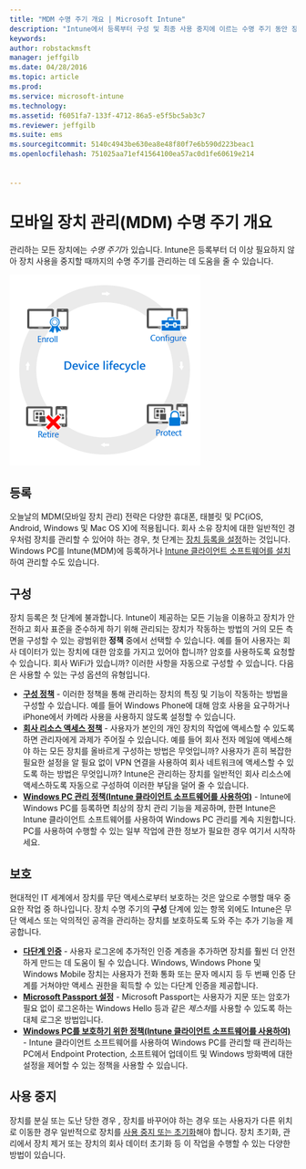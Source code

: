 ```yaml
---
title: "MDM 수명 주기 개요 | Microsoft Intune"
description: "Intune에서 등록부터 구성 및 최종 사용 중지에 이르는 수명 주기 동안 장치를 관리하는 데 어떤 도움을 주는지 알아봅니다."
keywords: 
author: robstackmsft
manager: jeffgilb
ms.date: 04/28/2016
ms.topic: article
ms.prod: 
ms.service: microsoft-intune
ms.technology: 
ms.assetid: f6051fa7-133f-4712-86a5-e5f5bc5ab3c7
ms.reviewer: jeffgilb
ms.suite: ems
ms.sourcegitcommit: 5140c4943be630ea8e48f80f7e6b590d223beac1
ms.openlocfilehash: 751025aa71ef41564100ea57ac0d1fe60619e214


---
```


# 모바일 장치 관리(MDM) 수명 주기 개요

관리하는 모든 장치에는 *수명 주기*가 있습니다. Intune은 등록부터 더 이상 필요하지 않아 장치 사용을 중지할 때까지의 수명 주기를 관리하는 데 도움을 줄 수 있습니다.

![장치 수명 주기](./media/device-lifecycle.png "the Intune device lifecycle")

## 등록
오늘날의 MDM(모바일 장치 관리) 전략은 다양한 휴대폰, 태블릿 및 PC(iOS, Android, Windows 및 Mac OS X)에 적용됩니다. 회사 소유 장치에 대한 일반적인 경우처럼 장치를 관리할 수 있어야 하는 경우, 첫 단계는 [장치 등록을 설정](enroll-devices-in-microsoft-intune.md)하는 것입니다. Windows PC를 Intune(MDM)에 등록하거나 [Intune 클라이언트 소프트웨어를 설치](manage-windows-pcs-with-microsoft-intune.md)하여 관리할 수도 있습니다.

## 구성
장치 등록은 첫 단계에 불과합니다. Intune이 제공하는 모든 기능을 이용하고 장치가 안전하고 회사 표준을
준수하게 하기 위해 관리되는 장치가 작동하는 방법의 거의 모든 측면을 구성할 수 있는 광범위한 **정책** 중에서 선택할 수 있습니다. 예를 들어 사용자는 회사 데이터가 있는 장치에 대한 암호를 가지고 있어야 합니까? 암호를 사용하도록 요청할 수 있습니다. 회사 WiFi가 있습니까? 이러한 사항을 자동으로 구성할 수 있습니다. 다음은 사용할 수 있는 구성 옵션의 유형입니다.

- [**구성 정책**](manage-settings-and-features-on-your-devices-with-microsoft-intune-policies.md) - 이러한 정책을 통해 관리하는 장치의 특징 및 기능이 작동하는 방법을 구성할 수 있습니다. 예를 들어 Windows Phone에 대해 암호 사용을 요구하거나 iPhone에서 카메라 사용을 사용하지 않도록 설정할 수 있습니다.
- [**회사 리소스 액세스 정책**](enable-access-to-company-resources-with-microsoft-intune.md) - 사용자가 본인의 개인 장치의 작업에 액세스할 수 있도록 하면 관리자에게 과제가 주어질 수 있습니다. 예를 들어 회사 전자 메일에 액세스해야 하는 모든 장치를 올바르게 구성하는 방법은 무엇입니까? 사용자가 흔히 복잡한 필요한 설정을 알 필요 없이 VPN 연결을 사용하여 회사 네트워크에 액세스할 수 있도록 하는 방법은 무엇입니까? Intune은 관리하는 장치를 일반적인 회사 리소스에 액세스하도록 자동으로 구성하여 이러한 부담을 덜어 줄 수 있습니다.
- [**Windows PC 관리 정책(Intune 클라이언트 소프트웨어를 사용하여)**](common-windows-pc-management-tasks-with-the-microsoft-intune-computer-client.md) - Intune에 Windows PC를 등록하면 최상의 장치 관리 기능을 제공하며, 한편 Intune은 Intune 클라이언트 소프트웨어를 사용하여 Windows PC 관리를 계속 지원합니다. PC를 사용하여 수행할 수 있는 일부 작업에 관한 정보가 필요한 경우 여기서 시작하세요.

## 보호
현대적인 IT 세계에서 장치를 무단 액세스로부터 보호하는 것은 앞으로 수행할 매우 중요한 작업 중 하나입니다. 장치 수명 주기의 **구성** 단계에 있는 항목 외에도 Intune은 무단 액세스 또는 악의적인 공격을 관리하는 장치를 보호하도록 도와 주는 추가 기능을 제공합니다.
- [**다단계 인증**](protect-windows-devices-with-multi-factor-authentication.md) - 사용자 로그온에 추가적인 인증 계층을 추가하면 장치를 훨씬 더 안전하게 만드는 데 도움이 될 수 있습니다. Windows, Windows Phone 및 Windows Mobile 장치는 사용자가 전화 통화 또는 문자 메시지 등 두 번째 인증 단계를 거쳐야만 액세스 권한을 획득할 수 있는 다단계 인증을 제공합니다.
- [**Microsoft Passport 설정**](control-microsoft-passport-settings-on-devices-with-microsoft-intune.md) - Microsoft Passport는 사용자가 지문 또는 암호가 필요 없이 로그온하는 Windows Hello 등과 같은 *제스처*를 사용할 수 있도록 하는 대체 로그온 방법입니다.
- [**Windows PC를 보호하기 위한 정책(Intune 클라이언트 소프트웨어를 사용하여)**](policies-to-protect-windows-pcs-in-microsoft-intune.md) - Intune 클라이언트 소프트웨어를 사용하여 Windows PC를 관리할 때 관리하는 PC에서 Endpoint Protection, 소프트웨어 업데이트 및 Windows 방화벽에 대한 설정을 제어할 수 있는 정책을 사용할 수 있습니다.

## 사용 중지
장치를 분실 또는 도난 당한 경우 , 장치를 바꾸어야 하는 경우 또는 사용자가 다른 위치로 이동한 경우 일반적으로 장치를 [사용 중지 또는 초기화](use-remote-wipe-to-help-protect-data-using-microsoft-intune.md)해야 합니다. 장치 초기화, 관리에서 장치 제거 또는 장치의 회사 데이터 초기화 등 이 작업을 수행할 수 있는 다양한 방법이 있습니다.



<!--HONumber=Jul16_HO2-->



